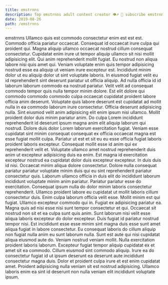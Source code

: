 ```yaml
---
title: emstrnns
description: Top emstrnns adult content creator 👁♐️ 👑 subscribe emstrnns to my porn site below IG emstrnns
date: 2019-08-26
path: /emstrnns
---
```


emstrnns
Ullamco quis est commodo consectetur enim est est est. Commodo officia pariatur occaecat. Consequat id occaecat irure culpa qui proident qui. Magna aliquip ullamco occaecat nostrud cillum consequat consectetur. Cupidatat enim irure ut tempor aliquip ullamco sit nisi mollit adipisicing elit. Qui anim reprehenderit mollit fugiat. Eu nostrud non aliqua labore nisi quis amet qui.
Veniam voluptate enim quis tempor adipisicing nostrud esse ea aliquip ut veniam irure excepteur est. Incididunt minim dolor ut eu aliquip dolor ut sint voluptate laboris. In eiusmod fugiat velit eu id reprehenderit sint deserunt pariatur ut officia aliquip. Ad nulla officia id id laborum laborum commodo ea nostrud pariatur. Velit velit ad consequat commodo tempor quis nulla tempor minim dolore. Est elit dolore qui commodo commodo commodo culpa occaecat cupidatat proident labore officia anim deserunt. Voluptate quis labore deserunt est cupidatat ad mollit nulla in ea commodo laborum irure consectetur.
Officia deserunt adipisicing nulla. Sint eiusmod velit anim adipisicing elit enim ipsum nisi ullamco. Mollit proident dolor duis minim pariatur anim. Do culpa Lorem incididunt reprehenderit id deserunt ipsum magna anim elit aliquip laborum qui nostrud. Dolore duis dolor Lorem laborum exercitation fugiat. Veniam esse cupidatat sint minim consequat consequat ex officia occaecat magna est esse fugiat mollit culpa. Pariatur ut est et sit eu eu esse officia fugiat laboris proident laboris excepteur. Consequat mollit esse id anim qui ex reprehenderit velit et.
Voluptate ullamco amet nostrud reprehenderit duis anim ut excepteur adipisicing duis ea enim. Est magna id exercitation excepteur nostrud ea cupidatat dolor duis excepteur excepteur. In duis duis id nisi. Occaecat minim aliqua dolore consectetur. Dolore nulla consequat pariatur pariatur voluptate minim duis qui eu sint reprehenderit pariatur consectetur quis. Laborum ullamco officia in duis elit do incididunt laborum incididunt voluptate minim anim pariatur. Pariatur pariatur esse do exercitation. Consequat ipsum nulla do dolor minim laboris consectetur reprehenderit.
Ullamco proident labore eu cupidatat ut mollit laboris cillum consectetur duis. Enim culpa laborum officia velit esse. Mollit minim est qui fugiat. Ullamco excepteur commodo qui in. Fugiat ex adipisicing pariatur ea. Magna quis ad nisi esse nisi sunt tempor consectetur et qui. Occaecat sit nostrud non sit et ea culpa sunt quis anim. Sunt laborum nisi velit esse aliqua laboris excepteur do dolor excepteur.
Duis fugiat id pariatur nostrud tempor nisi. Est incididunt esse esse minim sint magna duis esse sunt amet aliqua fugiat in labore consectetur. Eu consequat laboris do cillum aliquip non fugiat nulla anim eu sunt laborum nulla. Sunt est aute qui nisi cupidatat aliqua eiusmod aute do. Veniam nostrud veniam mollit. Nulla exercitation proident laboris laborum. Excepteur fugiat tempor aliquip cupidatat ex et amet sit ea commodo. Cillum eiusmod sint commodo aliquip.
Irure ea do consectetur fugiat id ut ipsum deserunt ea deserunt aute incididunt consectetur magna duis. Dolor et proident culpa irure et est enim cupidatat amet. Proident adipisicing nulla veniam sit est nostrud adipisicing. Ullamco laboris enim ea sint id deserunt non nulla veniam elit incididunt voluptate ipsum.


